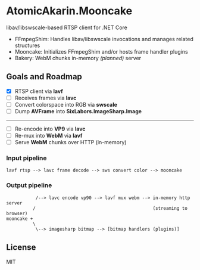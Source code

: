 # AtomicAkarin.Mooncake

libav/libswscale-based RTSP client for .NET Core

- FFmpegShim: Handles libav/libswscale invocations and manages related structures  
- Mooncake: Initializes FFmpegShim and/or hosts frame handler plugins
- Bakery: WebM chunks in-memory *(planned)* server

## Goals and Roadmap

- [X] RTSP client via **lavf**
- [ ] Receives frames via **lavc**
- [ ] Convert colorspace into RGB via **swscale**
- [ ] Dump **AVFrame** into **SixLabors.ImageSharp.Image**
---
- [ ] Re-encode into **VP9** via **lavc**
- [ ] Re-mux into **WebM** via **lavf**
- [ ] Serve **WebM** chunks over HTTP (in-memory)

### Input pipeline
```
lavf rtsp --> lavc frame decode --> sws convert color --> mooncake
```

### Output pipeline
```
           /--> lavc encode vp90 --> lavf mux webm --> in-memory http server
          /                                            (streaming to browser)
mooncake +
          \
           \--> imagesharp bitmap --> [bitmap handlers (plugins)]
```

## License

MIT
